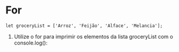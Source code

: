 # For

```
let groceryList = ['Arroz', 'Feijão', 'Alface', 'Melancia'];
```
1. Utilize o for para imprimir os elementos da lista groceryList com o console.log():
